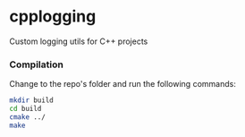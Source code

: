# cpplogging
Custom logging utils for C++ projects

### Compilation
Change to the repo's folder and run the following commands:
```bash
mkdir build
cd build
cmake ../
make
```

